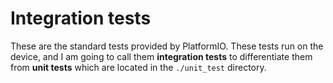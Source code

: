 # Integration tests

These are the standard tests provided by PlatformIO.  These tests run on the
device, and I am going to call them __integration tests__ to differentiate them 
from __unit tests__ which are located in the `./unit_test` directory.